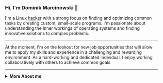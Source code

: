 ### Hi, I'm Dominik Marcinowski 👋

I'm a Linux [hacker] with a strong focus on finding and optimizing common tasks by creating custom, small-scale programs. I'm passionate about understanding the inner workings of operating systems and finding innovative solutions to complex problems.

[hacker]: https://en.wikipedia.org/wiki/Hacker

---

At the moment, I'm on the lookout for new job opportunities that will allow me to apply my skills and experience in a challenging and rewarding environment. As a hard-working and dedicated individual, I enjoy working collaboratively with others to achieve common goals.

---

<details>
<summary>
<b>More About me</b>
</summary>

---

### What I do 🤔

Currently I'm interested in exploring the fascinating world of [Turing Complete] computational systems and discovering new ways to leverage their capabilities. I believe in leading a well-rounded life, and I always strive to challenge myself and broaden my horizons.

[Turing Complete]: https://en.wikipedia.org/wiki/Turing_completeness

### My skills 📜

#### Technologies

- C/C++
- Rust
- C#/.Net
- Python
- Js/Ts
- Node.js
- React
- Vue
- SvelteKit
- Scss

#### Languages

| Language | Proficiency |
| -------- | ----------- |
| English  | C2          |
| German   | A1          |
| Polish   | Native      |

### Tools I use ⚒️

- **OS**: Arch (btw)
- **Editor**: Neovim
- **Browser**: Firefox

</details>